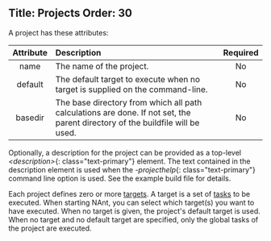 Title: Projects
Order: 30
---

A project has these attributes:

| Attribute |                                                                         Description                                            | Required |
|:---------:|:------------------------------------------------------------------------------------------------------------------------------ |:--------:|
| name      | The name of the project.                                                                                                       |    No    |
| default   | The default target to execute when no target is supplied on the command-line.                                                  |    No    |
| basedir   | The base directory from which all path calculations are done.  If not set, the parent directory of the buildfile will be used. |    No    |

Optionally, a description for the project can be provided as a top-level *&lt;description&gt;*{: class="text-primary"} element.  The text contained in the description element is used when the *-projecthelp*{: class="text-primary"} command line option is used.  See the example build file for details.

Each project defines zero or more [targets](targets).  A target is a set of [tasks](tasks) to be executed.  When starting NAnt, you can select which target(s) you want to have executed.  When no target is given, the project's default target is used. When no target and no default target are specified, only the global tasks of the project are executed.